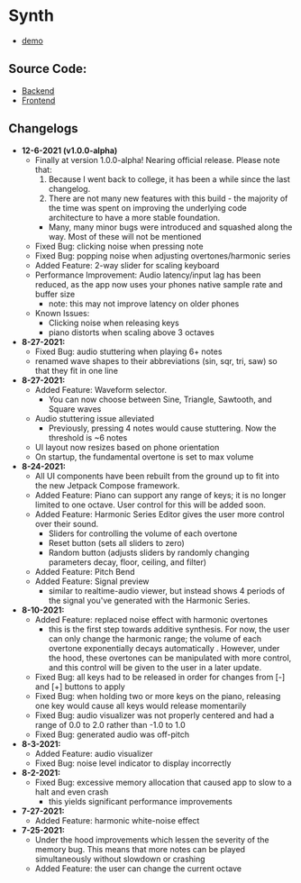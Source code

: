 # Synth 
- [demo](https://youtu.be/TbRYWaP0Ipc)

## Source Code:
- [Backend](https://github.com/mktwohy/Synth/tree/Main/SignalLib/src/main/java/com/example/signallib)
- [Frontend](https://github.com/mktwohy/Synth/tree/Main/app/src/main/java/com/example/synth)


## Changelogs 
- **12-6-2021 (v1.0.0-alpha)**
  - Finally at version 1.0.0-alpha! Nearing official release. Please note that:
    1. Because I went back to college, it has been a while since the last changelog.
    1. There are not many new features with this build - the majority of the time was spent on improving the underlying code architecture to have a more stable foundation.
      - Many, many minor bugs were introduced and squashed along the way. Most of these will not be mentioned
  - Fixed Bug: clicking noise when pressing note
  - Fixed Bug: popping noise when adjusting overtones/harmonic series
  - Added Feature: 2-way slider for scaling keyboard
  - Performance Improvement: Audio latency/input lag has been reduced, as the app now uses your phones native sample rate and buffer size
    - note: this may not improve latency on older phones
  - Known Issues:
    - Clicking noise when releasing keys
    - piano distorts when scaling above 3 octaves
- **8-27-2021:**
  - Fixed Bug: audio stuttering when playing 6+ notes
  - renamed wave shapes to their abbreviations (sin, sqr, tri, saw) so that they fit in one line
- **8-27-2021:**
  - Added Feature: Waveform selector.
    - You can now choose between Sine, Triangle, Sawtooth, and Square waves
  - Audio stuttering issue alleviated
    - Previously, pressing 4 notes would cause stuttering. Now the threshold is ~6 notes
  - UI layout now resizes based on phone orientation
  - On startup, the fundamental overtone is set to max volume
- **8-24-2021:**
  - All UI components have been rebuilt from the ground up to fit into the new Jetpack Compose framework. 
  - Added Feature: Piano can support any range of keys; it is no longer limited to one octave. User control for this will be added soon.
  - Added Feature: Harmonic Series Editor gives the user more control over their sound.
    - Sliders for controlling the volume of each overtone
    - Reset button (sets all sliders to zero)
    - Random button (adjusts sliders by randomly changing parameters decay, floor, ceiling, and filter)
  - Added Feature: Pitch Bend
  - Added Feature: Signal preview
    - similar to realtime-audio viewer, but instead shows 4 periods of the signal you've generated with the Harmonic Series. 
- **8-10-2021:**
  - Added Feature: replaced noise effect with harmonic overtones
    - this is the first step towards additive synthesis. For now, the user can only change the harmonic range; the volume of each overtone exponentially decays automatically . However, under the hood, these overtones can be manipulated with more control, and this control will be given to the user in a later update. 
  - Fixed Bug: all keys had to be released in order for changes from [-] and [+] buttons to apply 
  - Fixed Bug: when holding two or more keys on the piano, releasing one key would cause all keys would release momentarily
  - Fixed Bug: audio visualizer was not properly centered and had a range of 0.0 to 2.0 rather than -1.0 to 1.0
  - Fixed Bug: generated audio was off-pitch
- **8-3-2021:**
  - Added Feature: audio visualizer 
  - Fixed Bug: noise level indicator to display incorrectly
- **8-2-2021:**
  - Fixed Bug: excessive memory allocation that caused app to slow to a halt and even crash
    - this yields significant performance improvements
- **7-27-2021:**
  - Added Feature: harmonic white-noise effect
- **7-25-2021:**
  - Under the hood improvements which lessen the severity of the memory bug. This means that more notes can be played simultaneously without slowdown or crashing
  - Added Feature: the user can change the current octave
